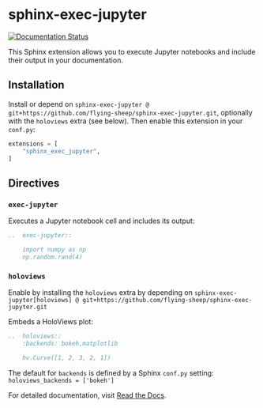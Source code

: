 # sphinx-exec-jupyter

[![Documentation Status](https://readthedocs.org/projects/sphinx-exec-jupyter/badge/?version=latest)](https://sphinx-exec-jupyter.readthedocs.io/en/latest/)

This Sphinx extension allows you to execute Jupyter notebooks and include their output in your documentation.

## Installation

Install or depend on
`sphinx-exec-jupyter @ git+https://github.com/flying-sheep/sphinx-exec-jupyter.git`,
optionally with the `holoviews` extra (see below).
Then enable this extension in your `conf.py`:

```python
extensions = [
    "sphinx_exec_jupyter",
]
```

## Directives

### `exec-jupyter`

Executes a Jupyter notebook cell and includes its output:

```rst
..  exec-jupyter::

    import numpy as np
    np.random.rand(4)
```

### `holoviews`

Enable by installing the `holoviews` extra by depending on
`sphinx-exec-jupyter[holoviews] @ git+https://github.com/flying-sheep/sphinx-exec-jupyter.git`

Embeds a HoloViews plot:

```rst
..  holoviews::
    :backends: bokeh,matplotlib

    hv.Curve([1, 2, 3, 2, 1])
```

The default for `backends` is defined by a Sphinx `conf.py` setting:
`holoviews_backends = ['bokeh']`

For detailed documentation, visit [Read the Docs](https://sphinx-exec-jupyter.readthedocs.io/).
